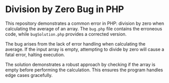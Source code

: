 # Division by Zero Bug in PHP
This repository demonstrates a common error in PHP: division by zero when calculating the average of an array.  The `bug.php` file contains the erroneous code, while `bugSolution.php` provides a corrected version.

The bug arises from the lack of error handling when calculating the average. If the input array is empty, attempting to divide by zero will cause a fatal error, halting execution.

The solution demonstrates a robust approach by checking if the array is empty before performing the calculation. This ensures the program handles edge cases gracefully.
